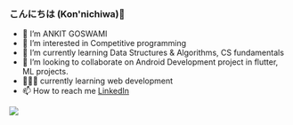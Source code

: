 ### こんにちは (Kon'nichiwa)👋

- 👋 I’m ANKIT GOSWAMI
- 👀 I’m interested in Competitive programming
- 🌱 I’m currently learning Data Structures & Algorithms, CS fundamentals
- 💞️ I’m looking to collaborate on Android Development project in flutter, ML projects.
- 🧑🏻‍💻 currently learning web development
- 📫 How to reach me [LinkedIn](https://www.linkedin.com/in/ankit-g-374163238/)


<img src="https://github-readme-stats.vercel.app/api?username=SHIVAAYgod&&show_icons=true&title_color=ffffff&icon_color=bb2acf&text_color=daf7dc&bg_color=151515">
